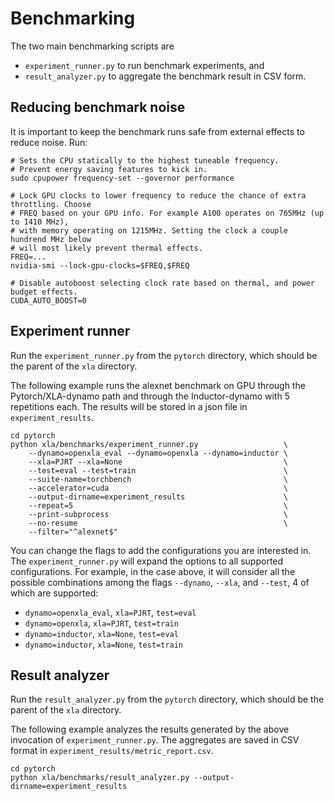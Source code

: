 # Benchmarking

The two main benchmarking scripts are 
  - `experiment_runner.py` to run benchmark experiments, and 
  - `result_analyzer.py` to aggregate the benchmark result in CSV form.


## Reducing benchmark noise 

It is important to keep the benchmark runs safe from external effects 
to reduce noise. Run:

```
# Sets the CPU statically to the highest tuneable frequency. 
# Prevent energy saving features to kick in.
sudo cpupower frequency-set --governor performance

# Lock GPU clocks to lower frequency to reduce the chance of extra throttling. Choose
# FREQ based on your GPU info. For example A100 operates on 765MHz (up to 1410 MHz),
# with memory operating on 1215MHz. Setting the clock a couple hundrend MHz below
# will most likely prevent thermal effects.
FREQ=...
nvidia-smi --lock-gpu-clocks=$FREQ,$FREQ

# Disable autoboost selecting clock rate based on thermal, and power budget effects.
CUDA_AUTO_BOOST=0
```

## Experiment runner

Run the `experiment_runner.py` from the `pytorch` directory, which should be the
parent of the `xla` directory.

The following example runs the alexnet benchmark on GPU through the
Pytorch/XLA-dynamo path and through the Inductor-dynamo with 5 repetitions each.
The results will be stored in a json file in `experiment_results`.

```
cd pytorch
python xla/benchmarks/experiment_runner.py                   \
    --dynamo=openxla_eval --dynamo=openxla --dynamo=inductor \
    --xla=PJRT --xla=None                                    \
    --test=eval --test=train                                 \
    --suite-name=torchbench                                  \
    --accelerator=cuda                                       \
    --output-dirname=experiment_results                      \
    --repeat=5                                               \
    --print-subprocess                                       \
    --no-resume                                              \
    --filter="^alexnet$"
```

You can change the flags to add the configurations you are interested in. The
`experiment_runner.py` will expand the options to all supported configurations.
For example, in the case above, it will consider all the possible combinations
among the flags `--dynamo`, `--xla`, and `--test`, 4 of which are supported:

  - `dynamo=openxla_eval`, `xla=PJRT`, `test=eval`
  - `dynamo=openxla`, `xla=PJRT`, `test=train`
  - `dynamo=inductor`, `xla=None`, `test=eval`
  - `dynamo=inductor`, `xla=None`, `test=train`


## Result analyzer

Run the `result_analyzer.py` from the `pytorch` directory, which should be the
parent of the `xla` directory.

The following example analyzes the results generated by the above invocation of
`experiment_runner.py`. The aggregates are saved in CSV format in
`experiment_results/metric_report.csv`.

```
cd pytorch
python xla/benchmarks/result_analyzer.py --output-dirname=experiment_results
```
